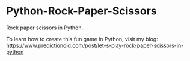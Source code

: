 # Python-Rock-Paper-Scissors
Rock paper scissors in Python. 
 
To learn how to create this fun game in Python, visit my blog: https://www.predictionoid.com/post/let-s-play-rock-paper-scissors-in-python
